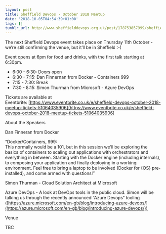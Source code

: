 ```yaml
---
layout: post
title: Sheffield Devops - October 2018 Meetup
date: '2018-10-05T04:54:39+01:00'
tags: []
tumblr_url: http://www.sheffielddevops.org.uk/post/178753857999/sheffield-devops-october-2018-meetup
---
```

The next Sheffield Devops event takes place on Thursday 11th October - we’re still confirming the venue, but it’ll be in Sheffield :-)&nbsp;

Event opens at 6pm for food and drinks, with the first talk starting at 6:30pm.

- 6:00 - 6:30: Doors open
- 6:30 - 7:15: Dan Finnernan from Docker - Containers 999
- 7:15 - 7:30: Break
- 7:30 - 8:15: Simon Thurman from Microsoft - Azure DevOps

Tickets are available at Eventbrite:&nbsp;[https://www.eventbrite.co.uk/e/sheffield-devops-october-2018-meetup-tickets-51064035906](https://www.eventbrite.co.uk/e/sheffield-devops-october-2018-meetup-tickets-51064035906)

About the Speakers

Dan Finneran from Docker

“Docker/Containers, 999:  
This normally would be a 101, but in this session we’ll be exploring the basics of containers to scaling out applications with orchestrators and everything in between. Starting with the Docker engine (including internals), to composing your application and finally deploying in a working environment. Feel free to bring a laptop to be involved (Docker for {OS} pre-installed), and come armed with questions!”

Simon Thurman - Cloud Solution Architect at Microsoft

Azure DevOps - A look at DevOps tools in the public cloud. Simon will be talking us through the recently announced “Azure Devops” tooling ([https://azure.microsoft.com/en-gb/blog/introducing-azure-devops/](https://azure.microsoft.com/en-gb/blog/introducing-azure-devops/))

Venue

TBC

